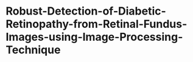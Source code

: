 # Robust-Detection-of-Diabetic-Retinopathy-from-Retinal-Fundus-Images-using-Image-Processing-Technique